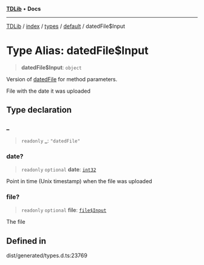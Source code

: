 [**TDLib**](../../../../../../README.md) • **Docs**

***

[TDLib](../../../../../../modules.md) / [index](../../../../../README.md) / [types](../../../README.md) / [default](../README.md) / datedFile$Input

# Type Alias: datedFile$Input

> **datedFile$Input**: `object`

Version of [datedFile](datedFile-1.md) for method parameters.

File with the date it was uploaded

## Type declaration

### \_

> `readonly` **\_**: `"datedFile"`

### date?

> `readonly` `optional` **date**: [`int32`](int32-1.md)

Point in time (Unix timestamp) when the file was uploaded

### file?

> `readonly` `optional` **file**: [`file$Input`](file$Input-1.md)

The file

## Defined in

dist/generated/types.d.ts:23769

